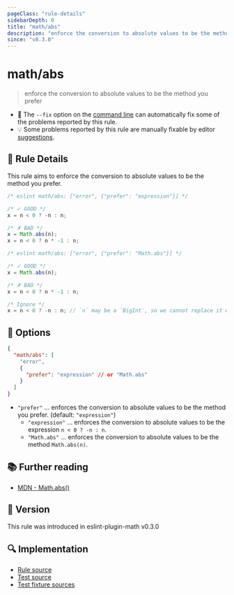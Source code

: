 ```yaml
---
pageClass: "rule-details"
sidebarDepth: 0
title: "math/abs"
description: "enforce the conversion to absolute values to be the method you prefer"
since: "v0.3.0"
---
```


# math/abs

> enforce the conversion to absolute values to be the method you prefer

- :wrench: The `--fix` option on the [command line](https://eslint.org/docs/user-guide/command-line-interface#fixing-problems) can automatically fix some of the problems reported by this rule.
- :bulb: Some problems reported by this rule are manually fixable by editor [suggestions](https://eslint.org/docs/developer-guide/working-with-rules#providing-suggestions).

## :book: Rule Details

This rule aims to enforce the conversion to absolute values to be the method you prefer.

<eslint-code-block fix>

<!-- eslint-skip -->

```js
/* eslint math/abs: ["error", {"prefer": "expression"}] */

/* ✓ GOOD */
x = n < 0 ? -n : n;

/* ✗ BAD */
x = Math.abs(n);
x = n < 0 ? n * -1 : n;
```

</eslint-code-block>

<eslint-code-block fix>

<!-- eslint-skip -->

```js
/* eslint math/abs: ["error", {"prefer": "Math.abs"}] */

/* ✓ GOOD */
x = Math.abs(n);

/* ✗ BAD */
x = n < 0 ? n * -1 : n;

/* Ignore */
x = n < 0 ? -n : n; // `n` may be a `BigInt`, so we cannot replace it with `Math.abs(n)`.
```

</eslint-code-block>

## :wrench: Options

```json
{
  "math/abs": [
    "error",
    {
      "prefer": "expression" // or "Math.abs"
    }
  ]
}
```

- `"prefer"` ... enforces the conversion to absolute values to be the method you prefer. (default: `"expression"`)
  - `"expression"` ... enforces the conversion to absolute values to be the expression `n < 0 ? -n : n`.
  - `"Math.abs"` ... enforces the conversion to absolute values to be the method `Math.abs(n)`.

## :books: Further reading

- [MDN - Math.abs()](https://developer.mozilla.org/en-US/docs/Web/JavaScript/Reference/Global_Objects/Math/abs)

## :rocket: Version

This rule was introduced in eslint-plugin-math v0.3.0

## :mag: Implementation

- [Rule source](https://github.com/ota-meshi/eslint-plugin-math/blob/main/src/rules/abs.ts)
- [Test source](https://github.com/ota-meshi/eslint-plugin-math/blob/main/tests/src/rules/abs.ts)
- [Test fixture sources](https://github.com/ota-meshi/eslint-plugin-math/tree/main/tests/fixtures/rules/abs)

